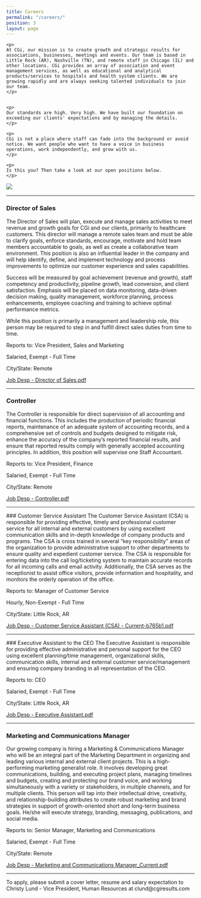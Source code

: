 ```yaml
---
title: Careers
permalink: "/careers/"
position: 3
layout: page
---
```



<div class="row mb-5 pb-4" style="margin-bottom: 1rem !important;">

  <div class="col-md-6">

    <p>
	At CGi, our mission is to create growth and strategic results for associations, businesses, meetings and events. Our team is based in Little Rock (AR), Nashville (TN), and remote staff in Chicago (IL) and other locations. CGi provides an array of association and event management services, as well as educational and analytical products/services to hospitals and health system clients. We are growing rapidly and are always seeking talented individuals to join our team.
    </p>


    <p>
    Our standards are high. Very high. We have built our foundation on exceeding our clients' expectations and by managing the details. 
    </p>

    <p>
    CGi is not a place where staff can fade into the background or avoid notice. We want people who want to have a voice in business operations, work independently, and grow with us. 
    </p>

    <p>
    Is this you? Then take a look at our open positions below.
    </p>

  </div>

  <div class="col-md-6">
    <img src="/uploads/Highland%20Ridge%20II.jpg" style="max-height: 375px;">
  </div>

</div>
<hr>

### Director of Sales
The Director of Sales will plan, execute and manage sales activities to meet revenue and growth goals for CGi and our clients, primarily to healthcare customers.  This director will manage a remote sales team and must be able to clarify goals, enforce standards, encourage, motivate and hold team members accountable to goals, as well as create a collaborative team environment. This position is also an influential leader in the company and will help identify, define, and implement technology and process improvements to optimize our customer experience and sales capabilities.

Success will be measured by goal achievement (revenue and growth), staff competency and productivity, pipeline growth, lead conversion, and client satisfaction.  Emphasis will be placed on data monitoring, data-driven decision making, quality management, workforce planning, process enhancements, employee coaching and training to achieve optimal performance metrics.

While this position is primarily a management and leadership role, this person may be required to step in and fulfill direct sales duties from time to time. <br />

Reports to: Vice President, Sales and Marketing<br />

Salaried, Exempt - Full Time<br />

City/State: Remote<br />

[Job Desp - Director of Sales.pdf](/uploads/Job%20Desp%20-%20Director%20of%20Sales.pdf)
<hr>

### Controller

The Controller is responsible for direct supervision of all accounting and financial functions.  This includes the production of periodic financial reports, maintenance of an adequate system of accounting records, and a comprehensive set of controls and budgets designed to mitigate risk, enhance the accuracy of the company’s reported financial results, and ensure that reported results comply with generally accepted accounting principles.
In addition, this position will supervise one Staff Accountant.<br />

Reports to: Vice President, Finance<br />

Salaried, Exempt - Full Time<br />

City/State: Remote<br />

[Job Desp - Controller.pdf](/uploads/Job%20Desp%20-%20Controller.pdf)

<hr>
### Customer Service Assistant
The Customer Service Assistant (CSA) is responsible for providing effective, timely and professional customer service for all internal and external customers by using excellent communication skills and in-depth knowledge of company products and programs.  The CSA is cross trained in several “key responsibility” areas of the organization to provide administrative support to other departments to ensure quality and expedient customer service. The CSA is responsible for entering data into the call log/ticketing system to maintain accurate records for all incoming calls and email activity. Additionally, the CSA serves as the receptionist to assist office visitors, provide information and hospitality, and monitors the orderly operation of the office. <br />

Reports to: Manager of Customer Service<br />

Hourly, Non-Exempt - Full Time<br />

City/State: Little Rock, AR<br />

[Job Desp - Customer Service Assistant (CSA) - Current-b765b1.pdf](/uploads/Job%20Desp%20-%20Customer%20Service%20Assistant%20(CSA)%20-%20Current-b765b1.pdf)

<hr>
### Executive Assistant to the CEO
The Executive Assistant is responsible for providing effective administrative and personal support for the CEO using excellent planning/time management, organizational skills, communication skills, internal and external customer service/management and ensuring company branding in all representation of the CEO.<br />

Reports to: CEO<br />

Salaried, Exempt - Full Time<br />

City/State: Little Rock, AR<br />

[Job Desp - Executive Assistant.pdf](/uploads/Job%20Desp%20-%20Executive%20Assistant.pdf)

<hr>

### Marketing and Communications Manager
Our growing company is hiring a Marketing & Communications Manager who will be an integral part of the Marketing Department in organizing and leading various internal and external client projects. This is a high-performing marketing generalist role. It involves developing great communications, building, and executing project plans, managing timelines and budgets, creating and protecting our brand voice, and working simultaneously with a variety or stakeholders, in multiple channels, and for multiple clients.   This person will tap into their intellectual drive, creativity, and relationship-building attributes to create robust marketing and brand strategies in support of growth-oriented short and long-term business goals. He/she will execute strategy, branding, messaging, publications, and social media.<br />

Reports to: Senior Manager, Marketing and Communications<br />

Salaried, Exempt - Full Time<br />

City/State: Remote<br />

[Job Desp - Marketing and Communications Manager_Current.pdf](/uploads/Job%20Desp%20-%20Marketing%20and%20Communications%20Manager_Current.pdf)

<hr>
To apply, please submit a cover letter, resume and salary expectation to Christy Lund - Vice President, Human Resources at clund@cgiresults.com

